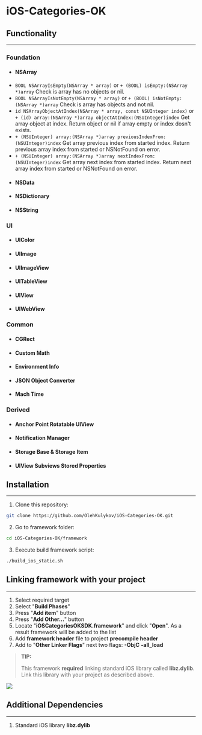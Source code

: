 # iOS-Categories-OK


## Functionality
----------------
### Foundation
* #### NSArray
 * ```BOOL NSArrayIsEmpty(NSArray * array)``` or ```+ (BOOL) isEmpty:(NSArray *)array``` Check is array has no objects or nil.
 * ```BOOL NSArrayIsNotEmpty(NSArray * array)``` or ```+ (BOOL) isNotEmpty:(NSArray *)array``` Check is array has objects and not nil.
 * ```id NSArrayObjectAtIndex(NSArray * array, const NSUInteger index)``` or ```+ (id) array:(NSArray *)array objectAtIndex:(NSUInteger)index``` Get array object at index. Return object or nil if array empty or index dosn't exists.
 * ```+ (NSUInteger) array:(NSArray *)array previousIndexFrom:(NSUInteger)index``` Get array previous index from started index. Return previous array index from started or NSNotFound on error.
 * ```+ (NSUInteger) array:(NSArray *)array nextIndexFrom:(NSUInteger)index``` Get array next index from started index. Return next array index from started or NSNotFound on error.
* #### NSData
* #### NSDictionary
* #### NSString
### UI
* #### UIColor
* #### UIImage
* #### UIImageView
* #### UITableView
* #### UIView
* #### UIWebView
### Common
* #### CGRect
* #### Custom Math
* #### Environment Info
* #### JSON Object Converter
* #### Mach Time
### Derived
* #### Anchor Point Rotatable UIView
* #### Notification Manager
* #### Storage Base & Storage Item
* #### UIView Subviews Stored Properties


## Installation
---------------
1. Clone this repository:
```sh
git clone https://github.com/OlehKulykov/iOS-Categories-OK.git
```
2. Go to framework folder:
```sh
cd iOS-Categories-OK/framework
```
3. Execute build framework script:
```sh
./build_ios_static.sh
```


## Linking framework with your project
--------------------------------------
1. Select required target
2. Select "**Build Phases**"
3. Press "**Add item**" button
4. Press "**Add Other...**" button
5. Locate "**iOSCategoriesOKSDK.framework**" and click "**Open**". As a result framework will be added to the list
6. Add **framework header** file to project **precompile header**
7. Add to "**Other Linker Flags**" next two flags: **-ObjC** **-all_load**

> **TIP:**
> 
>  This framework **required** linking standard iOS library called **libz.dylib**. Link this library with your project as described above.

![](https://raw.github.com/OlehKulykov/iOS-Categories-OK/master/README/linking_framework.jpg)

## Additional Dependencies
--------------------------
1. Standard iOS library **libz.dylib**